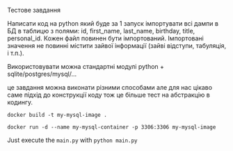 Тестове завдання

Написати код на python який буде за 1 запуск імпортувати всі дампи в БД в таблицю з полями: id, first_name, last_name, birthday, title, personal_id. Кожен файл повинен бути імпортований. Імпортовані значення не повинні містити зайвої інформації (зайві відступи, табуляція, і т.п.).

Використовувати можна стандартні модулі python + sqlite/postgres/mysql/...

це завдання можна виконати різними способами але для нас цікаво саме підхід до конструкції коду тож це більше тест на абстракцію в кодингу.

`docker build -t my-mysql-image .`

`docker run -d --name my-mysql-container -p 3306:3306 my-mysql-image`

Just execute the `main.py` with `python main.py`